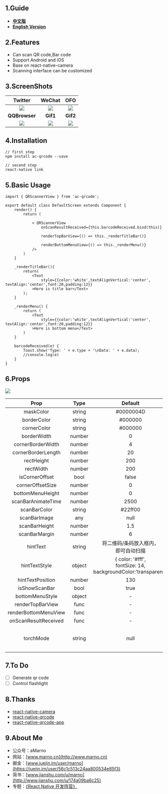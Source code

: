 ## 1.Guide

- [**中文版**](https://github.com/MarnoDev/AC-QRCode-RN/blob/master/README_CN.md)
- [**English Version**](https://github.com/MarnoDev/AC-QRCode-RN/blob/master/README.md)

## 2.Features

- Can scan QR code,Bar code
- Support Android and iOS
- Base on react-native-camera
- Scanning interface can be customized

## 3.ScreenShots

|Twitter|WeChat|OFO|
|:--:|:--:|:--:|
|![](https://github.com/MarnoDev/AC-QRCode-RN/blob/master/screenshots/twitter.png)|![](https://github.com/MarnoDev/AC-QRCode-RN/blob/master/screenshots/wechat.png)|![](https://github.com/MarnoDev/AC-QRCode-RN/blob/master/screenshots/ofo.png)|
|**QQBrowser**|**Gif1**|**Gif2**|
|![](https://github.com/MarnoDev/AC-QRCode-RN/blob/master/screenshots/qqbrowser.png)|![](https://github.com/MarnoDev/AC-QRCode-RN/blob/master/screenshots/demo1.gif)|![](https://github.com/MarnoDev/AC-QRCode-RN/blob/master/screenshots/demo2.gif)|


## 4.Installation
```
// first step
npm install ac-qrcode --save

// second step
react-native link
```
## 5.Basic Usage
```
import { QRScannerView } from 'ac-qrcode';

export default class DefaultScreen extends Component {
    render() {
        return (

            < QRScannerView
                onScanResultReceived={this.barcodeReceived.bind(this)}

                renderTopBarView={() => this._renderTitleBar()}

                renderBottomMenuView={() => this._renderMenu()}
            />
        )
    }

    _renderTitleBar(){
        return(
            <Text
                style={{color:'white',textAlignVertical:'center', textAlign:'center',font:20,padding:12}}
            >Here is title bar</Text>
        );
    }

    _renderMenu() {
        return (
            <Text
                style={{color:'white',textAlignVertical:'center', textAlign:'center',font:20,padding:12}}
            >Here is bottom menu</Text>
        )
    }

    barcodeReceived(e) {
        Toast.show('Type: ' + e.type + '\nData: ' + e.data);
        //console.log(e)
    }
}
```
## 6.Props

![](https://github.com/MarnoDev/AC-QRCode-RN/blob/master/screenshots/ac-qrcode-props.jpg)

|Prop|Type|Default|Optional|Description|
|:--:|:--:|:--:|:--:|:--:|
|maskColor|string|#0000004D|true|
|borderColor|string|#000000|true|
|cornerColor|string|#000000|true|
|borderWidth|number|0|true|
|cornerBorderWidth|number|4|true|
|cornerBorderLength|number|20|true|
|rectHeight|number|200|true|
|rectWidth|number|200|true|
|isCornerOffset|bool|false|true|
|cornerOffsetSize|number|0|true|
|bottomMenuHeight|number|0|true|
|scanBarAnimateTime|number|2500|true|
|scanBarColor|string|#22ff00|true|
|scanBarImage|any|null|true|
|scanBarHeight|number|1.5|true|
|scanBarMargin|number|6|true|
|hintText|string|将二维码/条码放入框内，</br>即可自动扫描|true|
|hintTextStyle|object|{ color: '#fff', </br>fontSize: 14,</br>backgroundColor:'transparent'}|true|
|hintTextPosition|number|130|true|
|isShowScanBar|bool|true|true|
|bottomMenuStyle|object|-|true|
|renderTopBarView|func|-|flase|
|renderBottomMenuView|func|-|false|
|onScanResultReceived|func|-|false|
|torchMode|string|null|true| Indicate the torch mode, "on" or "off"

## 7.To Do

- [ ] Generate qr code
- [ ] Control flashlight

## 8.Thanks

- [react-native-camera](https://github.com/lwansbrough/react-native-camera)
- [react-native-qrcode](https://github.com/cssivision/react-native-qrcode)
- [react-native-qrcode-app](https://github.com/insiderdev/react-native-qrcode-app)

## 9.About Me

- 公众号：aMarno
- 网站：[www.marno.cn](http://www.marno.cn)
- 掘金：[www.juejin.im/user/marno](https://juejin.im/user/56c1c513c24aa800534e85f3)
- 简书：[www.jianshu.com/u/marno](http://www.jianshu.com/u/174a09ba6c25)
- 专题：[《React Native 开发阵营》](http://www.jianshu.com/c/b4ce1d706d1f)
